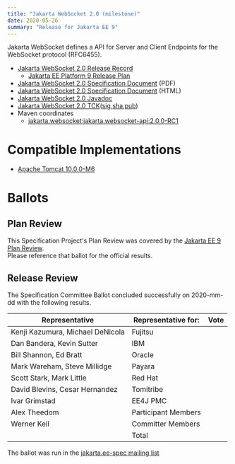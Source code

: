 ```yaml
---
title: "Jakarta WebSocket 2.0 (milestone)"
date: 2020-05-26
summary: "Release for Jakarta EE 9"
---
```

Jakarta WebSocket defines a API for Server and Client Endpoints
for the WebSocket protocol (RFC6455).

* [Jakarta WebSocket 2.0 Release Record](https://projects.eclipse.org/projects/ee4j.websocket/releases/2.0)
  * [Jakarta EE Platform 9 Release Plan](https://eclipse-ee4j.github.io/jakartaee-platform/jakartaee9/JakartaEE9ReleasePlan)
* [Jakarta WebSocket 2.0 Specification Document](./websocket-spec-2.0-RC1.pdf) (PDF)
* [Jakarta WebSocket 2.0 Specification Document](./websocket-spec-2.0-RC1.html) (HTML)
* [Jakarta WebSocket 2.0 Javadoc](./apidocs)
* [Jakarta WebSocket 2.0 TCK](http://download.eclipse.org/ee4j/jakartaee-tck/master/nightly/websocket-tck-2.0.0.zip)([sig](),[sha](),[pub]())
* Maven coordinates
  * [jakarta.websocket:jakarta.websocket-api:2.0.0-RC1](https://repo1.maven.org/maven2/jakarta/websocket/jakarta.websocket-api/2.0.0-RC1/)


# Compatible Implementations

* [Apache Tomcat 10.0.0-M6](https://tomcat.apache.org/download-10.cgi)

# Ballots

## Plan Review

[//]: # (For Jakarta EE 9, the Platform Plan Review covered 95% of the Specification Projects.  For those Projects, just use the following statement in this Plan Review section:)

This Specification Project's Plan Review was covered by the [Jakarta EE 9 Plan Review](https://jakarta.ee/specifications/platform/9/).  
Please reference that ballot for the official results.

[//]: # (If your Project was required to do a standalone Plan Review...  You'll need to perform an official Plan Review ballot and record the results here.)

## Release Review

The Specification Committee Ballot concluded successfully on 2020-mm-dd with the following results.

| Representative                                 | Representative for: | Vote |
|------------------------------------------------|---------------------|------|
| Kenji Kazumura, Michael DeNicola               | Fujitsu             |      |
| Dan Bandera, Kevin Sutter                      | IBM                 |      |
| Bill Shannon, Ed Bratt                         | Oracle              |      |
| Mark Wareham, Steve Millidge                   | Payara              |      |
| Scott Stark, Mark Little                       | Red Hat             |      |
| David Blevins, Cesar Hernandez                 | Tomitribe           |      |
| Ivar Grimstad                                  | EE4J PMC            |      |
| Alex Theedom                                   | Participant Members |      |
| Werner Keil                                    | Committer Members   |      |
|                                                | Total               |      |

The ballot was run in the [jakarta.ee-spec mailing list]()
